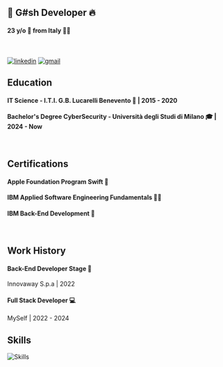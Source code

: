 ## 🌟 **G#sh Developer** 🔥
#### 23 y/o 🎂 from Italy 🍝🍕
 
<br/>
<br/>

<div>
  <a  href="https://www.linkedin.com/in/gerardo-d-agostino-429039239/"><img src="https://img.shields.io/badge/LinkedIn-0077B5?style=for-the-badge&logo=linkedin&logoColor=white" alt="linkedin" /></a>
  <a href="gerardodagostinowork@gmail.com" ><img  src="https://img.shields.io/badge/Gmail-D14836?style=for-the-badge&logo=gmail&logoColor=white" alt="gmail" /></a>
</div>



## Education

#### IT Science - I.T.I. G.B. Lucarelli Benevento 🛜 | 2015 - 2020 
#### Bachelor's Degree CyberSecurity - Università degli Studi di Milano 🎓 | 2024 - Now
<br/>

## Certifications
#### Apple Foundation Program Swift 🍎
#### IBM Applied Software Engineering Fundamentals 👨‍💻
#### IBM Back-End Development 📜
<br/>

## Work History

#### Back-End Developer Stage 🧱
Innovaway S.p.a | 2022

#### Full Stack Developer 💻
MySelf | 2022 - 2024


## Skills
<img src="https://skillicons.dev/icons?i=html,css,js,ts,react,nextjs,tailwind,bootstrap,py,selenium,django,postman,flask,opencv,jquery,nodejs,express,docker,php,laravel,npm,git,github,bash,mongodb,mysql,sqlite,linux,kali,ubuntu,arduino,visualstudio,vercel,unreal,unity,ps,ai,ae,pr,blender,figma,xd" alt="Skills" />
